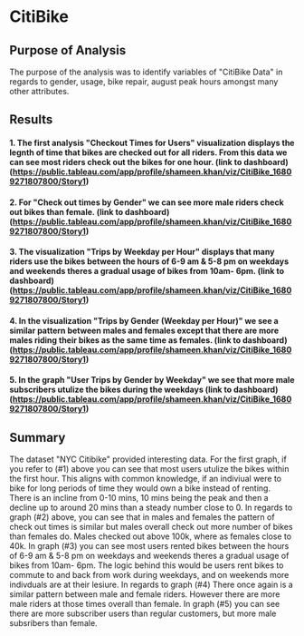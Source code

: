 # CitiBike 
## Purpose of Analysis 
The purpose of the analysis was to identify variables of "CitiBike Data" in regards to gender, usage, bike repair, august peak hours amongst many other attributes.  
## Results  
#### 1. The first analysis "Checkout Times for Users" visualization displays the legnth of time that bikes are checked out for all riders. From this data we can see most riders check out the bikes for one hour. (link to dashboard)(https://public.tableau.com/app/profile/shameen.khan/viz/CitiBike_16809271807800/Story1) 

#### 2. For "Check out times by Gender" we can see more male riders check out bikes than female. (link to dashboard)(https://public.tableau.com/app/profile/shameen.khan/viz/CitiBike_16809271807800/Story1) 

#### 3. The visualization "Trips by Weekday per Hour" displays that many riders use the bikes between the hours of 6-9 am & 5-8 pm on weekdays and weekends theres a gradual usage of bikes from 10am- 6pm. (link to dashboard) (https://public.tableau.com/app/profile/shameen.khan/viz/CitiBike_16809271807800/Story1) 

#### 4. In the visualization "Trips by Gender (Weekday per Hour)" we see a similar pattern between males and females except that there are more males riding their bikes as the same time as females. (link to dashboard) (https://public.tableau.com/app/profile/shameen.khan/viz/CitiBike_16809271807800/Story1) 

#### 5. In the graph "User Trips by Gender by Weekday" we see that more male subscribers utulize the bikes during the weekdays (link to dashboard)(https://public.tableau.com/app/profile/shameen.khan/viz/CitiBike_16809271807800/Story1) 

## Summary  
The dataset "NYC Citibike" provided interesting data. For the first graph, if you refer to (#1) above you can see that most users utulize the bikes within the first hour. This aligns with common knowledge, if an indiviual were to bike for long periods of time they would own a bike instead of renting. There is an incline from 0-10 mins, 10 mins being the peak and then a decline up to around 20 mins than a steady number close to 0. In regards to graph (#2) above, you can see that in males and females the pattern of check out times is similar but males overall check out more number of bikes than females do. Males checked out above 100k, where as females close to 40k. In graph (#3) you can see most users rented bikes between the hours of 6-9 am & 5-8 pm on weekdays and weekends theres a gradual usage of bikes from 10am- 6pm. The logic behind this would be users rent bikes to commute to and back from work during weekdays, and on weekends more indivduals are at their lesiure. In regards to graph (#4) There once again is a similar pattern between male and female riders. However there are more male riders at those times overall than female. In graph (#5) you can see there are more subscriber users than regular customers, but more male subsribers than female.
